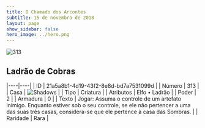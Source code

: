 ```yaml
---
title: O Chamado dos Arcontes
subtitle: 15 de novembro de 2018
layout: page
show_sidebar: false
hero_image: ../hero.png
---
```


![313](https://cdn.keyforgegame.com/media/card_front/pt/341_313_XW5J3RPG585M_pt.png)

## Ladrão de Cobras

|----|----|
| ID | 21a5a8b1-4d19-43f2-8e8d-bd7a7531099d |
| Número | 313 |
| Casa | ![Shadows](https://archonarcana.com/images/thumb/e/ee/Shadows.png/22px-Shadows.png "Sombras") |
| Tipo | Criatura |
| Atributos | Elfo • Ladrão |
| Poder | 2 |
| Armadura | 0 |
| Texto | Jogar: Assuma o controle de um artefato inimigo. Enquanto estiver sob o seu controle, se ele não pertencer a uma das suas três casas, considera-se que ele pertence à casa das Sombras. |
| Raridade | Rara |
